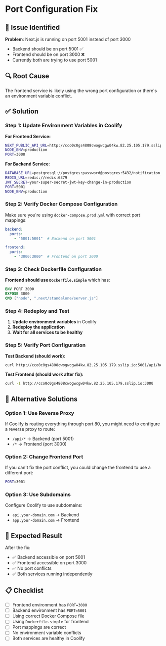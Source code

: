 # Port Configuration Fix

## 🚨 Issue Identified

**Problem**: Next.js is running on port 5001 instead of port 3000
- Backend should be on port 5001 ✅
- Frontend should be on port 3000 ❌
- Currently both are trying to use port 5001

## 🔍 Root Cause

The frontend service is likely using the wrong port configuration or there's an environment variable conflict.

## ✅ Solution

### Step 1: Update Environment Variables in Coolify

**For Frontend Service:**
```bash
NEXT_PUBLIC_API_URL=http://cco0c0gs4808cwogwcgw04kw.82.25.105.179.sslip.io:5001
NODE_ENV=production
PORT=3000
```

**For Backend Service:**
```bash
DATABASE_URL=postgresql://postgres:password@postgres:5432/notification_system
REDIS_URL=redis://redis:6379
JWT_SECRET=your-super-secret-jwt-key-change-in-production
PORT=5001
NODE_ENV=production
```

### Step 2: Verify Docker Compose Configuration

Make sure you're using `docker-compose.prod.yml` with correct port mappings:

```yaml
backend:
  ports:
    - "5001:5001"  # Backend on port 5001

frontend:
  ports:
    - "3000:3000"  # Frontend on port 3000
```

### Step 3: Check Dockerfile Configuration

**Frontend should use `Dockerfile.simple`** which has:
```dockerfile
ENV PORT 3000
EXPOSE 3000
CMD ["node", ".next/standalone/server.js"]
```

### Step 4: Redeploy and Test

1. **Update environment variables** in Coolify
2. **Redeploy the application**
3. **Wait for all services to be healthy**

### Step 5: Verify Port Configuration

**Test Backend (should work):**
```bash
curl http://cco0c0gs4808cwogwcgw04kw.82.25.105.179.sslip.io:5001/api/health
```

**Test Frontend (should work after fix):**
```bash
curl -I http://cco0c0gs4808cwogwcgw04kw.82.25.105.179.sslip.io:3000
```

## 🔧 Alternative Solutions

### Option 1: Use Reverse Proxy
If Coolify is routing everything through port 80, you might need to configure a reverse proxy to route:
- `/api/*` → Backend (port 5001)
- `/*` → Frontend (port 3000)

### Option 2: Change Frontend Port
If you can't fix the port conflict, you could change the frontend to use a different port:
```bash
PORT=3001
```

### Option 3: Use Subdomains
Configure Coolify to use subdomains:
- `api.your-domain.com` → Backend
- `app.your-domain.com` → Frontend

## 🚀 Expected Result

After the fix:
- ✅ Backend accessible on port 5001
- ✅ Frontend accessible on port 3000
- ✅ No port conflicts
- ✅ Both services running independently

## 📋 Checklist

- [ ] Frontend environment has `PORT=3000`
- [ ] Backend environment has `PORT=5001`
- [ ] Using correct Docker Compose file
- [ ] Using `Dockerfile.simple` for frontend
- [ ] Port mappings are correct
- [ ] No environment variable conflicts
- [ ] Both services are healthy in Coolify 